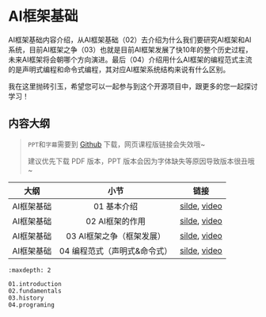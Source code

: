 <!--Copyright © ZOMI 适用于[License](https://github.com/chenzomi12/DeepLearningSystem)版权许可-->

# AI框架基础

AI框架基础内容介绍，从AI框架基础（02）去介绍为什么我们要研究AI框架和AI系统，目前AI框架之争（03）也就是目前AI框架发展了快10年的整个历史过程，未来AI框架将会朝哪个方向演进。最后（04）介绍用什么AI框架的编程范式主流的是声明式编程和命令式编程，其对应AI框架系统结构来说有什么区别。

我在这里抛砖引玉，希望您可以一起参与到这个开源项目中，跟更多的您一起探讨学习！

## 内容大纲

> `PPT`和`字幕`需要到 [Github](https://github.com/chenzomi12/DeepLearningSystem) 下载，网页课程版链接会失效哦~
>
> 建议优先下载 PDF 版本，PPT 版本会因为字体缺失等原因导致版本很丑哦~

| 大纲 | 小节 | 链接|
|:--:|:--:|:--:|
| AI框架基础 | 01 基本介绍| [silde](./01.introduction.pdf), [video](https://www.bilibili.com/video/BV1he4y1z7oD) |
| AI框架基础 | 02 AI框架的作用| [silde](./02.fundamentals.pdf), [video](https://www.bilibili.com/video/BV1fd4y1q7qk) |
| AI框架基础 | 03 AI框架之争（框架发展）| [silde](./03.history.pdf), [video](https://www.bilibili.com/video/BV1C8411x7Kn)|
| AI框架基础 | 04 编程范式（声明式&命令式） | [silde](./04.programing.pdf), [video](https://www.bilibili.com/video/BV1gR4y1o7WT) |

```toc
:maxdepth: 2

01.introduction
02.fundamentals
03.history
04.programing
```